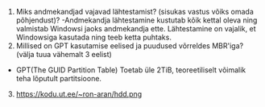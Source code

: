 1. Miks andmekandjad vajavad lähtestamist? (sisukas vastus võiks omada põhjendust)?
  -Andmekandja lähtestamine kustutab kõik kettal oleva ning valmistab Windowsi jaoks andmekandja ette. Lähtestamine on vajalik, et Windowsiga kasutada ning teeb ketta puhtaks.
2. Millised on GPT kasutamise eelised ja puudused võrreldes MBR'iga? (välja tuua vähemalt 3 eelist)
  - GPT(The GUID Partition Table) Toetab üle 2TiB, teoreetiliselt võimalik teha lõputult partitsioone.
3. https://kodu.ut.ee/~ron-aran/hdd.png
